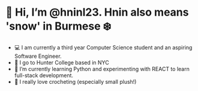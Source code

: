 # 👋 Hi, I’m @hninl23. Hnin also means 'snow' in Burmese ❄️

- 💻 I am currently a third year Computer Science student and an aspiring Software Engineer.
- 🗽 I go to Hunter College based in NYC
- 🌱 I’m currently learning Python and experimenting with REACT to learn full-stack development.
- 🧶 I really love crocheting (especially small plush!)





<!---
hninl23/hninl23 is a ✨ special ✨ repository because its `README.md` (this file) appears on your GitHub profile.
You can click the Preview link to take a look at your changes.
--->
